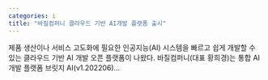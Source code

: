 ```yaml
---
categories: i
title: "바질컴퍼니 클라우드 기반 AI개발 플랫폼 출시"
---
```

제품 생산이나 서비스 고도화에 필요한 인공지능(AI) 시스템을 빠르고 쉽게 개발할 수 있는 클라우드 기반 AI 개발 오픈 플랫폼이 나왔다. 바질컴퍼니(대표 황희경)는 통합 AI 개발 플랫폼 브릿지 AI(v1.202206)...
